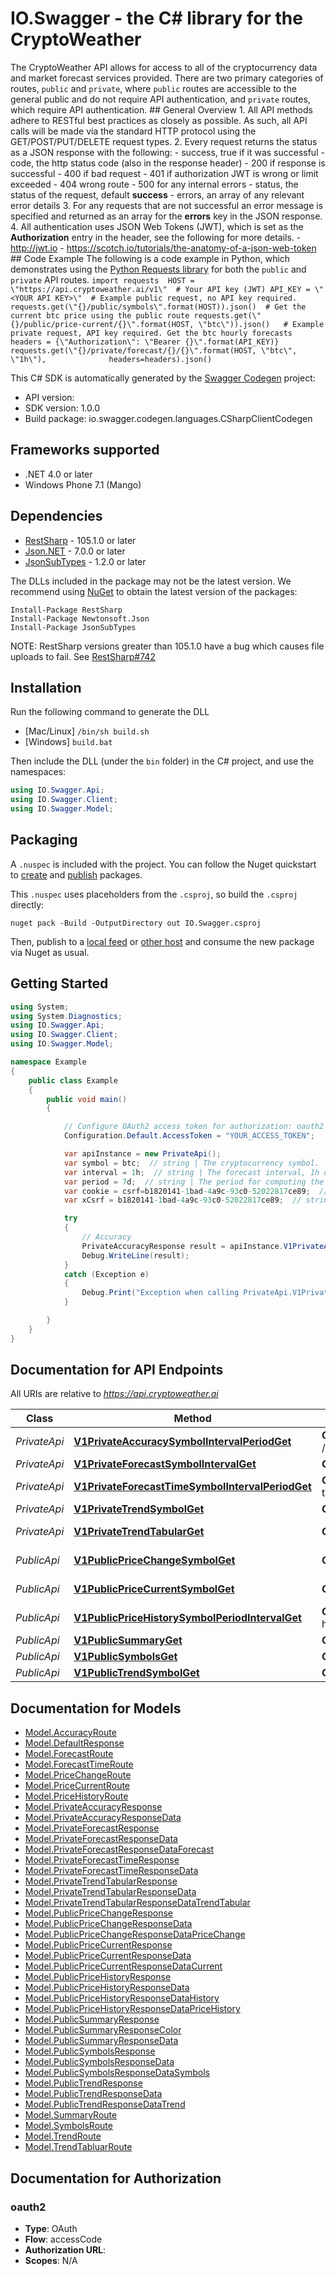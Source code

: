 # IO.Swagger - the C# library for the CryptoWeather

The CryptoWeather API allows for access to all of the cryptocurrency data and market forecast services provided. There are two primary categories of routes, `public` and `private`, where `public` routes are accessible to the general public and do not require API authentication, and `private` routes, which require API authentication.  ## General Overview  1. All API methods adhere to RESTful best practices as closely as possible. As such, all API calls will be made via the standard HTTP protocol using the GET/POST/PUT/DELETE request types.  2. Every request returns the status as a JSON response with the following:     - success, true if it was successful     - code, the http status code (also in the response header)         - 200 if response is successful         - 400 if bad request         - 401 if authorization JWT is wrong or limit exceeded         - 404 wrong route         - 500 for any internal errors     - status, the status of the request, default **success**     - errors, an array of any relevant error details  3. For any requests that are not successful an error message is specified and returned as an array for the **errors** key in the JSON response.  4. All authentication uses JSON Web Tokens (JWT), which is set as the **Authorization** entry in the header, see the following for more details.     - http://jwt.io     - https://scotch.io/tutorials/the-anatomy-of-a-json-web-token  ## Code Example  The following is a code example in Python, which demonstrates using the [Python Requests library](https://requests.readthedocs.io/en/master/) for both the `public` and `private` API routes.  ``` import requests  HOST = \"https://api.cryptoweather.ai/v1\"  # Your API key (JWT) API_KEY = \"<YOUR API KEY>\"  # Example public request, no API key required. requests.get(\"{}/public/symbols\".format(HOST)).json()  # Get the current btc price using the public route requests.get(\"{}/public/price-current/{}\".format(HOST, \"btc\")).json()   # Example private request, API key required. Get the btc hourly forecasts headers = {\"Authorization\": \"Bearer {}\".format(API_KEY)} requests.get(\"{}/private/forecast/{}/{}\".format(HOST, \"btc\", \"1h\"),              headers=headers).json() ```

This C# SDK is automatically generated by the [Swagger Codegen](https://github.com/swagger-api/swagger-codegen) project:

- API version: 
- SDK version: 1.0.0
- Build package: io.swagger.codegen.languages.CSharpClientCodegen

<a name="frameworks-supported"></a>
## Frameworks supported
- .NET 4.0 or later
- Windows Phone 7.1 (Mango)

<a name="dependencies"></a>
## Dependencies
- [RestSharp](https://www.nuget.org/packages/RestSharp) - 105.1.0 or later
- [Json.NET](https://www.nuget.org/packages/Newtonsoft.Json/) - 7.0.0 or later
- [JsonSubTypes](https://www.nuget.org/packages/JsonSubTypes/) - 1.2.0 or later

The DLLs included in the package may not be the latest version. We recommend using [NuGet](https://docs.nuget.org/consume/installing-nuget) to obtain the latest version of the packages:
```
Install-Package RestSharp
Install-Package Newtonsoft.Json
Install-Package JsonSubTypes
```

NOTE: RestSharp versions greater than 105.1.0 have a bug which causes file uploads to fail. See [RestSharp#742](https://github.com/restsharp/RestSharp/issues/742)

<a name="installation"></a>
## Installation
Run the following command to generate the DLL
- [Mac/Linux] `/bin/sh build.sh`
- [Windows] `build.bat`

Then include the DLL (under the `bin` folder) in the C# project, and use the namespaces:
```csharp
using IO.Swagger.Api;
using IO.Swagger.Client;
using IO.Swagger.Model;
```
<a name="packaging"></a>
## Packaging

A `.nuspec` is included with the project. You can follow the Nuget quickstart to [create](https://docs.microsoft.com/en-us/nuget/quickstart/create-and-publish-a-package#create-the-package) and [publish](https://docs.microsoft.com/en-us/nuget/quickstart/create-and-publish-a-package#publish-the-package) packages.

This `.nuspec` uses placeholders from the `.csproj`, so build the `.csproj` directly:

```
nuget pack -Build -OutputDirectory out IO.Swagger.csproj
```

Then, publish to a [local feed](https://docs.microsoft.com/en-us/nuget/hosting-packages/local-feeds) or [other host](https://docs.microsoft.com/en-us/nuget/hosting-packages/overview) and consume the new package via Nuget as usual.

<a name="getting-started"></a>
## Getting Started

```csharp
using System;
using System.Diagnostics;
using IO.Swagger.Api;
using IO.Swagger.Client;
using IO.Swagger.Model;

namespace Example
{
    public class Example
    {
        public void main()
        {

            // Configure OAuth2 access token for authorization: oauth2
            Configuration.Default.AccessToken = "YOUR_ACCESS_TOKEN";

            var apiInstance = new PrivateApi();
            var symbol = btc;  // string | The cryptocurrency symbol.
            var interval = 1h;  // string | The forecast interval, 1h or 1d.
            var period = 7d;  // string | The period for computing the accuracy, such as the past 7 days.
            var cookie = csrf=b1820141-1bad-4a9c-93c0-52022817ce89;  // string | e.g. csrf=b1820141-1bad-4a9c-93c0-52022817ce89 (optional) 
            var xCsrf = b1820141-1bad-4a9c-93c0-52022817ce89;  // string | e.g. b1820141-1bad-4a9c-93c0-52022817ce89 (optional) 

            try
            {
                // Accuracy
                PrivateAccuracyResponse result = apiInstance.V1PrivateAccuracySymbolIntervalPeriodGet(symbol, interval, period, cookie, xCsrf);
                Debug.WriteLine(result);
            }
            catch (Exception e)
            {
                Debug.Print("Exception when calling PrivateApi.V1PrivateAccuracySymbolIntervalPeriodGet: " + e.Message );
            }

        }
    }
}
```

<a name="documentation-for-api-endpoints"></a>
## Documentation for API Endpoints

All URIs are relative to *https://api.cryptoweather.ai*

Class | Method | HTTP request | Description
------------ | ------------- | ------------- | -------------
*PrivateApi* | [**V1PrivateAccuracySymbolIntervalPeriodGet**](docs/PrivateApi.md#v1privateaccuracysymbolintervalperiodget) | **GET** /v1/private/accuracy/{symbol}/{interval}/{period} | Accuracy
*PrivateApi* | [**V1PrivateForecastSymbolIntervalGet**](docs/PrivateApi.md#v1privateforecastsymbolintervalget) | **GET** /v1/private/forecast/{symbol}/{interval} | Forecast
*PrivateApi* | [**V1PrivateForecastTimeSymbolIntervalPeriodGet**](docs/PrivateApi.md#v1privateforecasttimesymbolintervalperiodget) | **GET** /v1/private/forecast-time/{symbol}/{interval}/{period} | Forecast Time
*PrivateApi* | [**V1PrivateTrendSymbolGet**](docs/PrivateApi.md#v1privatetrendsymbolget) | **GET** /v1/private/trend/{symbol} | Trend
*PrivateApi* | [**V1PrivateTrendTabularGet**](docs/PrivateApi.md#v1privatetrendtabularget) | **GET** /v1/private/trend-tabular | Trend Tabular
*PublicApi* | [**V1PublicPriceChangeSymbolGet**](docs/PublicApi.md#v1publicpricechangesymbolget) | **GET** /v1/public/price-change/{symbol} | Price Change
*PublicApi* | [**V1PublicPriceCurrentSymbolGet**](docs/PublicApi.md#v1publicpricecurrentsymbolget) | **GET** /v1/public/price-current/{symbol} | Price Current
*PublicApi* | [**V1PublicPriceHistorySymbolPeriodIntervalGet**](docs/PublicApi.md#v1publicpricehistorysymbolperiodintervalget) | **GET** /v1/public/price-history/{symbol}/{period}/{interval} | Price History
*PublicApi* | [**V1PublicSummaryGet**](docs/PublicApi.md#v1publicsummaryget) | **GET** /v1/public/summary | Summary
*PublicApi* | [**V1PublicSymbolsGet**](docs/PublicApi.md#v1publicsymbolsget) | **GET** /v1/public/symbols | Symbols
*PublicApi* | [**V1PublicTrendSymbolGet**](docs/PublicApi.md#v1publictrendsymbolget) | **GET** /v1/public/trend/{symbol} | Trend


<a name="documentation-for-models"></a>
## Documentation for Models

 - [Model.AccuracyRoute](docs/AccuracyRoute.md)
 - [Model.DefaultResponse](docs/DefaultResponse.md)
 - [Model.ForecastRoute](docs/ForecastRoute.md)
 - [Model.ForecastTimeRoute](docs/ForecastTimeRoute.md)
 - [Model.PriceChangeRoute](docs/PriceChangeRoute.md)
 - [Model.PriceCurrentRoute](docs/PriceCurrentRoute.md)
 - [Model.PriceHistoryRoute](docs/PriceHistoryRoute.md)
 - [Model.PrivateAccuracyResponse](docs/PrivateAccuracyResponse.md)
 - [Model.PrivateAccuracyResponseData](docs/PrivateAccuracyResponseData.md)
 - [Model.PrivateForecastResponse](docs/PrivateForecastResponse.md)
 - [Model.PrivateForecastResponseData](docs/PrivateForecastResponseData.md)
 - [Model.PrivateForecastResponseDataForecast](docs/PrivateForecastResponseDataForecast.md)
 - [Model.PrivateForecastTimeResponse](docs/PrivateForecastTimeResponse.md)
 - [Model.PrivateForecastTimeResponseData](docs/PrivateForecastTimeResponseData.md)
 - [Model.PrivateTrendTabularResponse](docs/PrivateTrendTabularResponse.md)
 - [Model.PrivateTrendTabularResponseData](docs/PrivateTrendTabularResponseData.md)
 - [Model.PrivateTrendTabularResponseDataTrendTabular](docs/PrivateTrendTabularResponseDataTrendTabular.md)
 - [Model.PublicPriceChangeResponse](docs/PublicPriceChangeResponse.md)
 - [Model.PublicPriceChangeResponseData](docs/PublicPriceChangeResponseData.md)
 - [Model.PublicPriceChangeResponseDataPriceChange](docs/PublicPriceChangeResponseDataPriceChange.md)
 - [Model.PublicPriceCurrentResponse](docs/PublicPriceCurrentResponse.md)
 - [Model.PublicPriceCurrentResponseData](docs/PublicPriceCurrentResponseData.md)
 - [Model.PublicPriceCurrentResponseDataCurrent](docs/PublicPriceCurrentResponseDataCurrent.md)
 - [Model.PublicPriceHistoryResponse](docs/PublicPriceHistoryResponse.md)
 - [Model.PublicPriceHistoryResponseData](docs/PublicPriceHistoryResponseData.md)
 - [Model.PublicPriceHistoryResponseDataHistory](docs/PublicPriceHistoryResponseDataHistory.md)
 - [Model.PublicPriceHistoryResponseDataPriceHistory](docs/PublicPriceHistoryResponseDataPriceHistory.md)
 - [Model.PublicSummaryResponse](docs/PublicSummaryResponse.md)
 - [Model.PublicSummaryResponseColor](docs/PublicSummaryResponseColor.md)
 - [Model.PublicSummaryResponseData](docs/PublicSummaryResponseData.md)
 - [Model.PublicSymbolsResponse](docs/PublicSymbolsResponse.md)
 - [Model.PublicSymbolsResponseData](docs/PublicSymbolsResponseData.md)
 - [Model.PublicSymbolsResponseDataSymbols](docs/PublicSymbolsResponseDataSymbols.md)
 - [Model.PublicTrendResponse](docs/PublicTrendResponse.md)
 - [Model.PublicTrendResponseData](docs/PublicTrendResponseData.md)
 - [Model.PublicTrendResponseDataTrend](docs/PublicTrendResponseDataTrend.md)
 - [Model.SummaryRoute](docs/SummaryRoute.md)
 - [Model.SymbolsRoute](docs/SymbolsRoute.md)
 - [Model.TrendRoute](docs/TrendRoute.md)
 - [Model.TrendTabluarRoute](docs/TrendTabluarRoute.md)


<a name="documentation-for-authorization"></a>
## Documentation for Authorization

<a name="oauth2"></a>
### oauth2

- **Type**: OAuth
- **Flow**: accessCode
- **Authorization URL**: 
- **Scopes**: N/A


